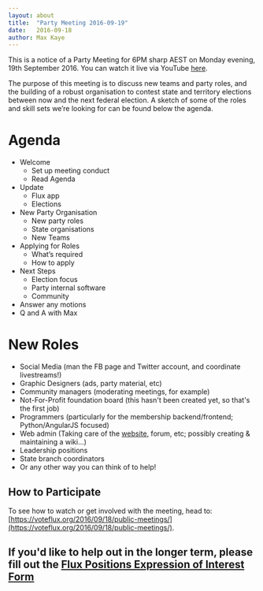 ```yaml
---
layout: about
title:  "Party Meeting 2016-09-19"
date:   2016-09-18
author: Max Kaye
---
```


This is a notice of a Party Meeting for 6PM sharp AEST on Monday evening, 19th September 2016. You can watch it live via YouTube [here](https://www.youtube.com/c/FluxParty/live).

The purpose of this meeting is to discuss new teams and party roles, and the building of a robust organisation to contest state and territory elections between now and the next federal election. A sketch of some of the roles and skill sets we’re looking for can be found below the agenda.

# Agenda

- Welcome
    - Set up meeting conduct
    - Read Agenda
- Update
    - Flux app
    - Elections
- New Party Organisation
    - New party roles
    - State organisations
    - New Teams
- Applying for Roles
    - What’s required
    - How to apply
- Next Steps
    - Election focus
    - Party internal software
    - Community
- Answer any motions
- Q and A with Max

# New Roles

- Social Media (man the FB page and Twitter account, and coordinate livestreams!)
- Graphic Designers (ads, party material, etc)
- Community managers (moderating meetings, for example)
- Not-For-Profit foundation board (this hasn't been created yet, so that's the first job)
- Programmers (particularly for the membership backend/frontend; Python/AngularJS focused)
- Web admin (Taking care of the [website](https://github.com/voteflux/vote-flux-v2), forum, etc; possibly creating & maintaining a wiki...)
- Leadership positions
- State branch coordinators
- Or any other way you can think of to help!

## How to Participate

To see how to watch or get involved with the meeting, head to: [https://voteflux.org/2016/09/18/public-meetings/](https://voteflux.org/2016/09/18/public-meetings/).

<div id='interest-form'>
  <h2>If you'd like to help out in the longer term, please fill out the <a href="https://docs.google.com/a/voteflux.org/forms/d/e/1FAIpQLSfv5E2oq_8fa0VCpfSoeHfevJh4gEcwIjff8VgMNwTXXgIQ1w/viewform">Flux Positions Expression of Interest Form</a></h2>
</div>

